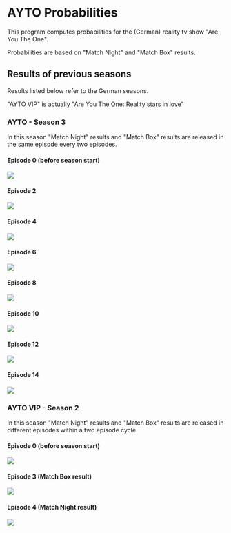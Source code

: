 # AYTO Probabilities

This program computes probabilities for the (German) reality tv show "Are You The One".

Probabilities are based on "Match Night" and "Match Box" results.


## Results of previous seasons
Results listed below refer to the German seasons.

"AYTO VIP" is actually "Are You The One: Reality stars in love"

### AYTO - Season 3
In this season "Match Night" results and "Match Box" results are released in the same episode every two episodes.

#### Episode 0 (before season start)
![](imgs/ayto_s3/ayto_s3e0.png)
#### Episode 2
![](imgs/ayto_s3/ayto_s3e2.png)
#### Episode 4
![](imgs/ayto_s3/ayto_s3e4.png)
#### Episode 6
![](imgs/ayto_s3/ayto_s3e6.png)
#### Episode 8
![](imgs/ayto_s3/ayto_s3e8.png)
#### Episode 10
![](imgs/ayto_s3/ayto_s3e10.png)
#### Episode 12
![](imgs/ayto_s3/ayto_s3e12.png)
#### Episode 14
![](imgs/ayto_s3/ayto_s3e14.png)

### AYTO VIP - Season 2
In this season "Match Night" results and "Match Box" results are released in different episodes within a two episode cycle.

#### Episode 0 (before season start)
![](imgs/ayto_vip_s2/ayto_vip_s2e0.png)
#### Episode 3 (Match Box result)
![](imgs/ayto_vip_s2/ayto_vip_s2e3_mb.png)
#### Episode 4 (Match Night result)
![](imgs/ayto_vip_s2/ayto_vip_s2e4_mn.png)